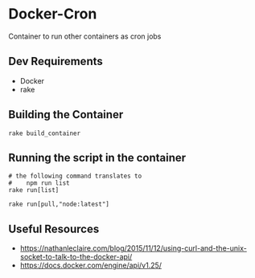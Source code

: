 # Docker-Cron  
Container to run other containers as cron jobs  

## Dev Requirements  
- Docker
- rake


## Building the Container  

    rake build_container

## Running the script in the container  

    # the following command translates to
    #    npm run list
    rake run[list]

    rake run[pull,"node:latest"]


## Useful Resources  
- https://nathanleclaire.com/blog/2015/11/12/using-curl-and-the-unix-socket-to-talk-to-the-docker-api/
- https://docs.docker.com/engine/api/v1.25/
